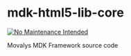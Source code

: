# mdk-html5-lib-core
[![No Maintenance Intended](http://unmaintained.tech/badge.svg)](http://unmaintained.tech/)

Movalys MDK Framework source code
